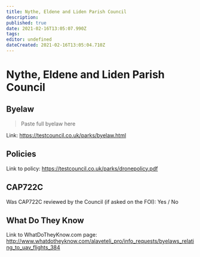 ```yaml
---
title: Nythe, Eldene and Liden Parish Council
description: 
published: true
date: 2021-02-16T13:05:07.990Z
tags: 
editor: undefined
dateCreated: 2021-02-16T13:05:04.710Z
---
```


# Nythe, Eldene and Liden Parish Council


## Byelaw
> Paste full byelaw here

Link:
https://testcouncil.co.uk/parks/byelaw.html

## Policies
Link to policy:
https://testcouncil.co.uk/parks/dronepolicy.pdf

## CAP722C

Was CAP722C reviewed by the Council (if asked on the FOI): Yes / No

## What Do They Know

Link to WhatDoTheyKnow.com page:
http://www.whatdotheyknow.com/alaveteli_pro/info_requests/byelaws_relating_to_uav_flights_384

